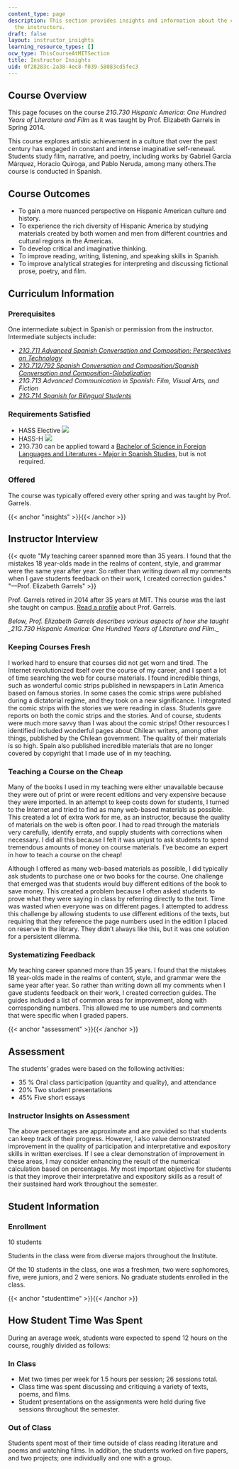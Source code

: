 ```yaml
---
content_type: page
description: This section provides insights and information about the course from
  the instructors.
draft: false
layout: instructor_insights
learning_resource_types: []
ocw_type: ThisCourseAtMITSection
title: Instructor Insights
uid: 0f28283c-2a38-4ec8-f039-58083cd5fec3
---
```

## Course Overview

This page focuses on the course _21G.730 Hispanic America: One Hundred Years of Literature and Film_ as it was taught by Prof. Elizabeth Garrels in Spring 2014.

This course explores artistic achievement in a culture that over the past century has engaged in constant and intense imaginative self-renewal. Students study film, narrative, and poetry, including works by Gabriel Garcia Márquez, Horacio Quiroga, and Pablo Neruda, among many others.The course is conducted in Spanish.

## Course Outcomes

- To gain a more nuanced perspective on Hispanic American culture and history.
- To experience the rich diversity of Hispanic America by studying materials created by both women and men from different countries and cultural regions in the Americas.
- To develop critical and imaginative thinking.
- To improve reading, writing, listening, and speaking skills in Spanish.
- To improve analytical strategies for interpreting and discussing fictional prose, poetry, and film.

## Curriculum Information

### Prerequisites

One intermediate subject in Spanish or permission from the instructor. Intermediate subjects include:

- [_21G.711 Advanced Spanish Conversation and Composition: Perspectives on Technology_](/courses/21g-711-advanced-spanish-conversation-and-composition-spring-2014)
- [_21G.712/792 Spanish Conversation and Composition/Spanish Conversation and Composition-Globalization_](/courses/21g-712-spanish-conversation-and-composition-fall-2003)
- _21G.713 Advanced Communication in Spanish: Film, Visual Arts, and Fiction_
- [_21G.714 Spanish for Bilingual Students_](/courses/21g-714-spanish-for-bilingual-students-spring-2003)

### Requirements Satisfied

- HASS Elective ![](/images/educator/icon-question-hass.png)
- HASS-H ![](/images/educator/icon-question-hass-h.png)
- 21G.730 can be applied toward a [Bachelor of Science in Foreign Languages and Literatures - Major in Spanish Studies](http://catalog.mit.edu/degree-charts/global-studies-languages-course-21g/#spanishstudiestext), but is not required.

### Offered

The course was typically offered every other spring and was taught by Prof. Garrels.

{{< anchor "insights" >}}{{< /anchor >}}

## Instructor Interview

{{< quote "My teaching career spanned more than 35 years. I found that the mistakes 18 year-olds made in the realms of content, style, and grammar were the same year after year. So rather than writing down all my comments when I gave students feedback on their work, I created correction guides." "—Prof. Elizabeth Garrels" >}}

Prof. Garrels retired in 2014 after 35 years at MIT. This course was the last she taught on campus. [Read a profile](http://shass.mit.edu/news/news-2014-elizabeth-garrels-retires-after-35-years-mit) about Prof. Garrels.

_Below, Prof. Elizabeth Garrels describes various aspects of how she taught \_21G.730 Hispanic America: One Hundred Years of Literature and Film_.\_

### Keeping Courses Fresh

I worked hard to ensure that courses did not get worn and tired. The Internet revolutionized itself over the course of my career, and I spent a lot of time searching the web for course materials. I found incredible things, such as wonderful comic strips published in newspapers in Latin America based on famous stories. In some cases the comic strips were published during a dictatorial regime, and they took on a new significance. I integrated the comic strips with the stories we were reading in class. Students gave reports on both the comic strips and the stories. And of course, students were much more savvy than I was about the comic strips! Other resources I identified included wonderful pages about Chilean writers, among other things, published by the Chilean government. The quality of their materials is so high. Spain also published incredible materials that are no longer covered by copyright that I made use of in my teaching.

### Teaching a Course on the Cheap

Many of the books I used in my teaching were either unavailable because they were out of print or were recent editions and very expensive because they were imported. In an attempt to keep costs down for students, I turned to the Internet and tried to find as many web-based materials as possible. This created a lot of extra work for me, as an instructor, because the quality of materials on the web is often poor. I had to read through the materials very carefully, identify errata, and supply students with corrections when necessary. I did all this because I felt it was unjust to ask students to spend tremendous amounts of money on course materials. I’ve become an expert in how to teach a course on the cheap!

Although I offered as many web-based materials as possible, I did typically ask students to purchase one or two books for the course. One challenge that emerged was that students would buy different editions of the book to save money. This created a problem because I often asked students to prove what they were saying in class by referring directly to the text. Time was wasted when everyone was on different pages. I attempted to address this challenge by allowing students to use different editions of the texts, but requiring that they reference the page numbers used in the edition I placed on reserve in the library. They didn’t always like this, but it was one solution for a persistent dilemma.

### Systematizing Feedback

My teaching career spanned more than 35 years. I found that the mistakes 18 year-olds made in the realms of content, style, and grammar were the same year after year. So rather than writing down all my comments when I gave students feedback on their work, I created correction guides. The guides included a list of common areas for improvement, along with corresponding numbers. This allowed me to use numbers and comments that were specific when I graded papers.

{{< anchor "assessment" >}}{{< /anchor >}}

## Assessment

The students' grades were based on the following activities:

- 35 % Oral class participation (quantity and quality), and attendance
- 20% Two student presentations
- 45% Five short essays

### Instructor Insights on Assessment

The above percentages are approximate and are provided so that students can keep track of their progress. However, I also value demonstrated improvement in the quality of participation and interpretative and expository skills in written exercises. If I see a clear demonstration of improvement in these areas, I may consider enhancing the result of the numerical calculation based on percentages. My most important objective for students is that they improve their interpretative and expository skills as a result of their sustained hard work throughout the semester.

## Student Information

### Enrollment

10 students

Students in the class were from diverse majors throughout the Institute. 

Of the 10 students in the class, one was a freshmen, two were sophomores, five, were juniors, and 2 were seniors. No graduate students enrolled in the class. 

{{< anchor "studenttime" >}}{{< /anchor >}}

## How Student Time Was Spent

During an average week, students were expected to spend 12 hours on the course, roughly divided as follows:

### In Class

- Met two times per week for 1.5 hours per session; 26 sessions total.
- Class time was spent discussing and critiquing a variety of texts, poems, and films.
- Student presentations on the assignments were held during five sessions throughout the semester.

### Out of Class

Students spent most of their time outside of class reading literature and poems and watching films. In addition, the students worked on five papers, and two projects; one individually and one with a group.